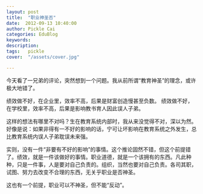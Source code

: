 ```yaml
---
layout: post  
title:  "职业神圣否"
date:  2012-09-13 10:40:00
author: Pickle Cai  
categories: EduBlog  
keywords: 
description:   
tags:	pickle   
cover:  "/assets/cover.jpg"  

---
```


 今天看了一兄弟的评论，突然想到一个问题。我从前所谓“教育神圣”的理念，或许极大地错了。

 绩效做不好，在企业里，效率不高，后果是财富创造慢甚至负数。 绩效做不好，在学校里，效率不高，后果是影响教书育人因此误人子弟。

 这样的想法有哪里不对吗？生在教育系统内部时，我从来没觉得不对，深以为然。好像是说：如果非得有一不好的影响的话，宁可让坏影响在教育系统之外发生，总比教育系统内误人子弟耽误未来强。

 实则，没有一件“非要有不好的影响”的事情。这个推论固然不错，但这个前提错了。绩效，就是一件该做好的事情。职业道德，就是一个该拥有的东西。凡此种种，只是一件事，人是要对自己负责的。组织，当然也要对自己负责。各司其职，试图、努力去改变不合理的东西，无关乎职业是否神圣。

 这也有一个前提，职业可以不神圣，但不能“反动”。				

		    
